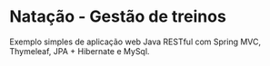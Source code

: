 # Natação - Gestão de treinos
Exemplo simples de aplicação web Java RESTful com Spring MVC, Thymeleaf, JPA + Hibernate e MySql.
